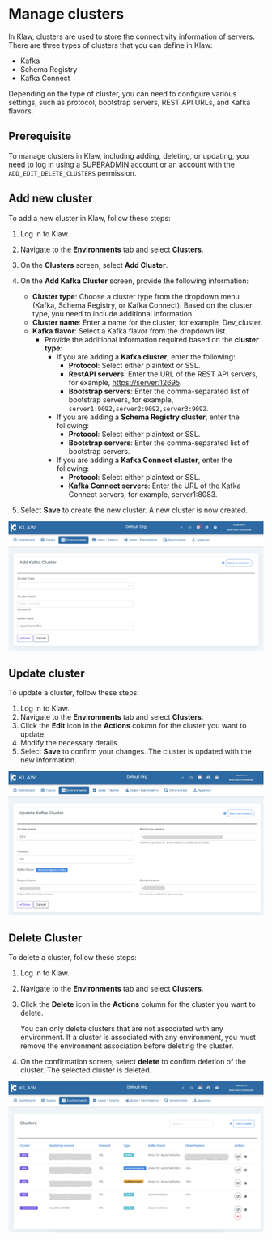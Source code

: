 # Manage clusters

In Klaw, clusters are used to store the connectivity information of
servers. There are three types of clusters that you can define in Klaw:

-   Kafka
-   Schema Registry
-   Kafka Connect

Depending on the type of cluster, you can need to configure various
settings, such as protocol, bootstrap servers, REST API URLs, and Kafka
flavors.

## Prerequisite

To manage clusters in Klaw, including adding, deleting, or updating, you
need to log in using a SUPERADMIN account or an account with the
`ADD_EDIT_DELETE_CLUSTERS` permission.

## Add new cluster

To add a new cluster in Klaw, follow these steps:

1.  Log in to Klaw.
2.  Navigate to the **Environments** tab and select **Clusters**.
3.  On the **Clusters** screen, select **Add Cluster**.
4.  On the **Add Kafka Cluster** screen, provide the following information:

    -   **Cluster type**: Choose a cluster type from the dropdown menu (Kafka, Schema Registry, or Kafka Connect). Based on the cluster type, you need to include additional information.
    -   **Cluster name**: Enter a name for the cluster, for example, Dev_cluster.
    -   **Kafka flavor**: Select a Kafka flavor from the dropdown list.
        -   Provide the additional information required based on the **cluster type**:
            -   If you are adding a **Kafka cluster**, enter the following:
                -   **Protocol**: Select either plaintext or SSL.
                -   **RestAPI servers**: Enter the URL of the REST API servers, for example, <https://server:12695>.
                -   **Bootstrap servers**: Enter the comma-separated list of bootstrap servers, for example, `server1:9092,server2:9092,server3:9092`.
            -   If you are adding a **Schema Registry cluster**, enter the following:
                -   **Protocol**: Select either plaintext or SSL.
                -   **Bootstrap servers**: Enter the comma-separated list of bootstrap servers.
            -   If you are adding a **Kafka Connect cluster**, enter the following:
                -   **Protocol**: Select either plaintext or SSL.
                -   **Kafka Connect servers**: Enter the URL of the Kafka Connect servers, for example, server1:8083.

5.  Select **Save** to create the new cluster. A new cluster is now
    created.

![image](../../static/images/clusters/NewCluster.png)

## Update cluster

To update a cluster, follow these steps:

1.  Log in to Klaw.
2.  Navigate to the **Environments** tab and select **Clusters**.
3.  Click the **Edit** icon in the **Actions** column for the cluster
    you want to update.
4.  Modify the necessary details.
5.  Select **Save** to confirm your changes. The cluster is updated with
    the new information.

![image](../../static/images/clusters/UpdateCluster.png)

## Delete Cluster

To delete a cluster, follow these steps:

1.  Log in to Klaw.
2.  Navigate to the **Environments** tab and select **Clusters**.
3.  Click the **Delete** icon in the **Actions** column for the cluster
    you want to delete.

    You can only delete clusters that are not associated with any  environment. If a cluster is associated with any environment, you must remove the environment association before deleting the cluster.

4.  On the confirmation screen, select **delete** to confirm deletion of
    the cluster. The selected cluster is deleted.

![image](../../static/images/clusters/Clusters.png)
